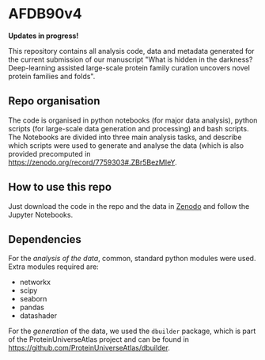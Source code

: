 # AFDB90v4

**Updates in progress!**

This repository contains all analysis code, data and metadata generated for the current submission of our manuscript "What is hidden in the darkness? Deep-learning assisted large-scale protein family curation uncovers novel protein families and folds".

## Repo organisation

The code is organised in python notebooks (for major data analysis), python scripts (for large-scale data generation and processing) and bash scripts. The Notebooks are divided into three main analysis tasks, and describe which scripts were used to generate and analyse the data (which is also provided precomputed in https://zenodo.org/record/7759303#.ZBr5BezMIeY.

## How to use this repo

Just download the code in the repo and the data in [Zenodo](https://zenodo.org/record/7759303#.ZBr5BezMIeY) and follow the Jupyter Notebooks.

## Dependencies

For the *analysis of the data*, common, standard python modules were used. Extra modules required are:
- networkx
- scipy
- seaborn
- pandas
- datashader

For the *generation* of the data, we used the `dbuilder` package, which is part of the ProteinUniverseAtlas project and can be found in https://github.com/ProteinUniverseAtlas/dbuilder. 

